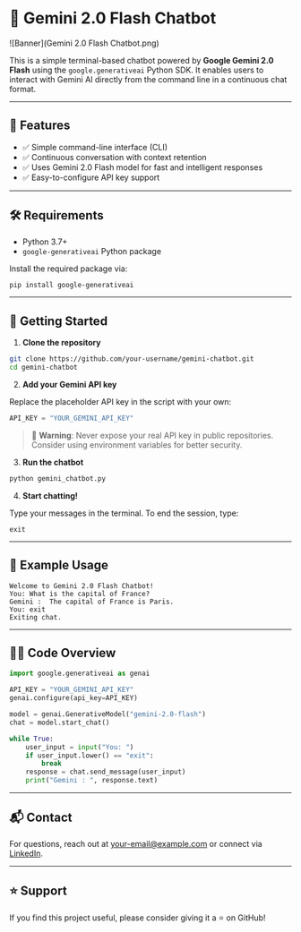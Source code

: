 # 💬 Gemini 2.0 Flash Chatbot

![Banner](Gemini 2.0 Flash Chatbot.png)

This is a simple terminal-based chatbot powered by **Google Gemini 2.0 Flash** using the `google.generativeai` Python SDK. It enables users to interact with Gemini AI directly from the command line in a continuous chat format.

---

## 📌 Features

- ✅ Simple command-line interface (CLI)
- ✅ Continuous conversation with context retention
- ✅ Uses Gemini 2.0 Flash model for fast and intelligent responses
- ✅ Easy-to-configure API key support

---

## 🛠️ Requirements

- Python 3.7+
- `google-generativeai` Python package

Install the required package via:

```bash
pip install google-generativeai
```

---

## 🚀 Getting Started

1. **Clone the repository**

```bash
git clone https://github.com/your-username/gemini-chatbot.git
cd gemini-chatbot
```

2. **Add your Gemini API key**

Replace the placeholder API key in the script with your own:

```python
API_KEY = "YOUR_GEMINI_API_KEY"
```

> 🔐 **Warning**: Never expose your real API key in public repositories. Consider using environment variables for better security.

3. **Run the chatbot**

```bash
python gemini_chatbot.py
```

4. **Start chatting!**

Type your messages in the terminal. To end the session, type:

```text
exit
```

---

## 🧠 Example Usage

```text
Welcome to Gemini 2.0 Flash Chatbot!
You: What is the capital of France?
Gemini :  The capital of France is Paris.
You: exit
Exiting chat.
```

---

## 🧑‍💻 Code Overview

```python
import google.generativeai as genai

API_KEY = "YOUR_GEMINI_API_KEY"
genai.configure(api_key=API_KEY)

model = genai.GenerativeModel("gemini-2.0-flash")
chat = model.start_chat()

while True:
    user_input = input("You: ")
    if user_input.lower() == "exit":
        break
    response = chat.send_message(user_input)
    print("Gemini : ", response.text)
```

---

## 📬 Contact

For questions, reach out at [your-email@example.com](mailto:nithika151@gmail.com) or connect via [LinkedIn](https://www.linkedin.com/in/nithika-perera-519197254).

---

## ⭐️ Support

If you find this project useful, please consider giving it a ⭐ on GitHub!
